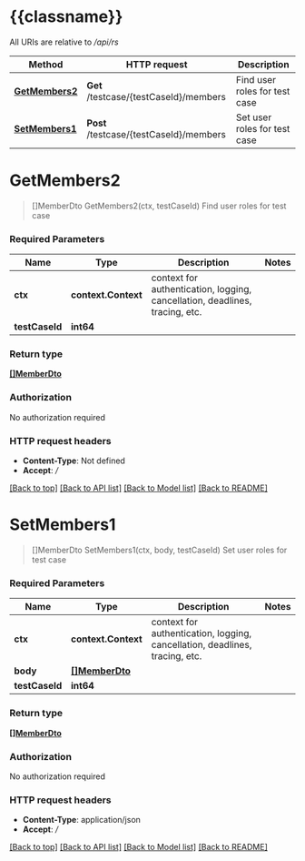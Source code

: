 # {{classname}}

All URIs are relative to */api/rs*

Method | HTTP request | Description
------------- | ------------- | -------------
[**GetMembers2**](TestCaseMembersControllerApi.md#GetMembers2) | **Get** /testcase/{testCaseId}/members | Find user roles for test case
[**SetMembers1**](TestCaseMembersControllerApi.md#SetMembers1) | **Post** /testcase/{testCaseId}/members | Set user roles for test case

# **GetMembers2**
> []MemberDto GetMembers2(ctx, testCaseId)
Find user roles for test case

### Required Parameters

Name | Type | Description  | Notes
------------- | ------------- | ------------- | -------------
 **ctx** | **context.Context** | context for authentication, logging, cancellation, deadlines, tracing, etc.
  **testCaseId** | **int64**|  | 

### Return type

[**[]MemberDto**](MemberDto.md)

### Authorization

No authorization required

### HTTP request headers

 - **Content-Type**: Not defined
 - **Accept**: */*

[[Back to top]](#) [[Back to API list]](../README.md#documentation-for-api-endpoints) [[Back to Model list]](../README.md#documentation-for-models) [[Back to README]](../README.md)

# **SetMembers1**
> []MemberDto SetMembers1(ctx, body, testCaseId)
Set user roles for test case

### Required Parameters

Name | Type | Description  | Notes
------------- | ------------- | ------------- | -------------
 **ctx** | **context.Context** | context for authentication, logging, cancellation, deadlines, tracing, etc.
  **body** | [**[]MemberDto**](MemberDto.md)|  | 
  **testCaseId** | **int64**|  | 

### Return type

[**[]MemberDto**](MemberDto.md)

### Authorization

No authorization required

### HTTP request headers

 - **Content-Type**: application/json
 - **Accept**: */*

[[Back to top]](#) [[Back to API list]](../README.md#documentation-for-api-endpoints) [[Back to Model list]](../README.md#documentation-for-models) [[Back to README]](../README.md)

